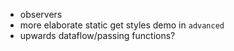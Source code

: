 - observers
- more elaborate static get styles demo in `advanced`
- upwards dataflow/passing functions?